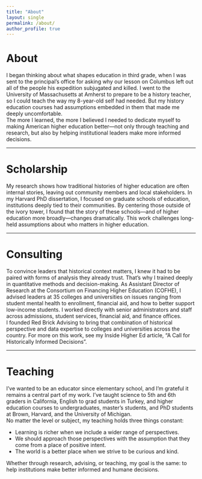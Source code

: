 ```yaml
---
title: "About"
layout: single
permalink: /about/
author_profile: true
---
```


# About
I began thinking about what shapes education in third grade, when I was sent to the principal’s office for asking why our lesson on Columbus left out all of the people his expedition subjugated and killed. I went to the University of Massachusetts at Amherst to prepare to be a history teacher, so I could teach the way my 8-year-old self had needed. But my history education courses had assumptions embedded in them that made me deeply uncomfortable.  
The more I learned, the more I believed I needed to dedicate myself to making American higher education better—not only through teaching and research, but also by helping institutional leaders make more informed decisions.

---

# Scholarship
My research shows how traditional histories of higher education are often internal stories, leaving out community members and local stakeholders. In my Harvard PhD dissertation, I focused on graduate schools of education, institutions deeply tied to their communities. By centering those outside of the ivory tower, I found that the story of these schools—and of higher education more broadly—changes dramatically. This work challenges long-held assumptions about who matters in higher education.

---

# Consulting
To convince leaders that historical context matters, I knew it had to be paired with forms of analysis they already trust. That’s why I trained deeply in quantitative methods and decision-making. As Assistant Director of Research at the Consortium on Financing Higher Education (COFHE), I advised leaders at 35 colleges and universities on issues ranging from student mental health to enrollment, financial aid, and how to better support low-income students. I worked directly with senior administrators and staff across admissions, student services, financial aid, and finance offices.  
I founded Red Brick Advising to bring that combination of historical perspective and data expertise to colleges and universities across the country. For more on this work, see my Inside Higher Ed article, “A Call for Historically Informed Decisions”.

---

# Teaching
I’ve wanted to be an educator since elementary school, and I’m grateful it remains a central part of my work. I’ve taught science to 5th and 6th graders in California, English to grad students in Turkey, and higher education courses to undergraduates, master’s students, and PhD students at Brown, Harvard, and the University of Michigan.  
No matter the level or subject, my teaching holds three things constant:

- Learning is richer when we include a wider range of perspectives.  
- We should approach those perspectives with the assumption that they come from a place of positive intent.  
- The world is a better place when we strive to be curious and kind.  

Whether through research, advising, or teaching, my goal is the same: to help institutions make better informed and humane decisions.
